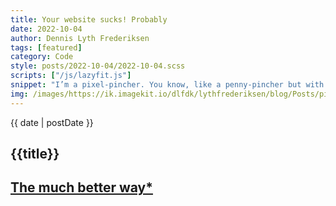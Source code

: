 ```yaml
---
title: Your website sucks! Probably
date: 2022-10-04
author: Dennis Lyth Frederiksen
tags: [featured]
category: Code
style: posts/2022-10-04/2022-10-04.scss
scripts: ["/js/lazyfit.js"]
snippet: "I’m a pixel-pincher. You know, like a penny-pincher but with pixels? Anyway, I hate sending along pixels that don’t end up on the screen. It’s wasteful and I don’t like it! In this blog post I detail how I load perfectly sized images using a tiny bit of javascript and an image CDN. Full code included!"
img: /images/https://ik.imagekit.io/dlfdk/lythfrederiksen/blog/Posts/pixel-perfect/Painting_within_a_frame_eBEbYajVG.png
---
```

<section>

<p class="article__date">{{ date | postDate }}</p>

<h1 class="title">{{title}}</h1>

</section>

<section>

<h2 id="the-much-better-way"><a title="Permalink to The much better way*" href="#the-much-better-way">The much better way*</a></h2>


</section>